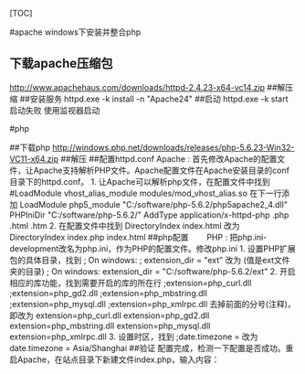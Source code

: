 [TOC]

#apache windows下安装并整合php
## 下载apache压缩包

http://www.apachehaus.com/downloads/httpd-2.4.23-x64-vc14.zip
##解压缩
##安装服务
httpd.exe -k install -n "Apache24"
##启动
httpd.exe -k start 启动失败  使用监视器启动

#php

##下载php
http://windows.php.net/downloads/releases/php-5.6.23-Win32-VC11-x64.zip
##解压
##配置httpd.conf
	Apache : 首先修改Apache的配置文件，让Apache支持解析PHP文件。Apache配置文件在Apache安装目录的conf目录下的httpd.conf。
	1. 让Apache可以解析php文件，在配置文件中找到
	#LoadModule vhost_alias_module modules/mod_vhost_alias.so
	在下一行添加
	LoadModule php5_module "C:/software/php-5.6.2/php5apache2_4.dll"
	PHPIniDir "C:/software/php-5.6.2/"
	AddType application/x-httpd-php .php .html .htm
	2. 在配置文件中找到
	DirectoryIndex index.html
	改为
	DirectoryIndex index.php index.html
##php配置
　　PHP : 把php.ini-development改名为php.ini，作为PHP的配置文件。修改php.ini
	1. 设置PHP扩展包的具体目录，找到
	; On windows:
	; extension_dir = "ext"
	改为 (值是ext文件夹的目录)
	; On windows:
	extension_dir = "C:/software/php-5.6.2/ext"
	2. 开启相应的库功能，找到需要开启的库的所在行
	;extension=php_curl.dll
	;extension=php_gd2.dll
	;extension=php_mbstring.dll
	;extension=php_mysql.dll
	;extension=php_xmlrpc.dll
	去掉前面的分号(注释)，即改为
	extension=php_curl.dll
	extension=php_gd2.dll
	extension=php_mbstring.dll
	extension=php_mysql.dll
	extension=php_xmlrpc.dll
	3. 设置时区，找到
	;date.timezone =
	改为
	date.timezone = Asia/Shanghai
##验证
配置完成，检测一下配置是否成功。重启Apache，在站点目录下新建文件index.php，输入内容：
<?php
    phpinfo();
?>